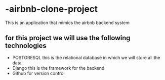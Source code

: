 # -airbnb-clone-project
This is an application that mimics the airbnb backend system
## for this project we will use the following technologies
- POSTGRESQL this is the relational database in which we will store all the data
- Django this is the framework for the backend
- Github for version control
